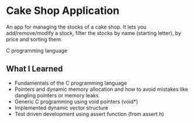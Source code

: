 # Cake Shop Application
An app for managing the stocks of a cake shop. It lets you add/remove/modify a stock, filter the stocks by name (starting letter), 
by price and sorting them.

C programming language

## What I Learned
* Fundamentals of the C programming language
* Pointers and dynamic memory allocation and how to avoid mistakes like dangling pointers or memory leaks
* Generic C programming using void pointers (void*)
* Implemented dynamic vector structure
* Test driven development using assert function (from assert.h)
